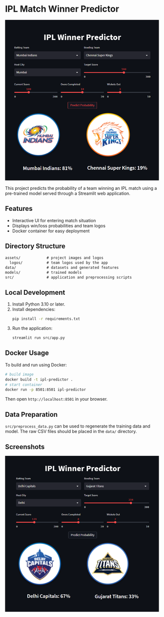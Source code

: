 # IPL Match Winner Predictor
![Screenshot 1](assets/screenshot1.png)


This project predicts the probability of a team winning an IPL match using a pre-trained model served through a Streamlit web application.

## Features
- Interactive UI for entering match situation
- Displays win/loss probabilities and team logos
- Docker container for easy deployment

## Directory Structure
```
assets/            # project images and logos
  logos/           # team logos used by the app
data/              # datasets and generated features
models/            # trained models
src/               # application and preprocessing scripts
```

## Local Development
1. Install Python 3.10 or later.
2. Install dependencies:
   ```bash
   pip install -r requirements.txt
   ```
3. Run the application:
   ```bash
   streamlit run src/app.py
   ```

## Docker Usage
To build and run using Docker:
```bash
# build image
docker build -t ipl-predictor .
# start container
docker run -p 8501:8501 ipl-predictor
```
Then open `http://localhost:8501` in your browser.

## Data Preparation
`src/preprocess_data.py` can be used to regenerate the training data and model. The raw CSV files should be placed in the `data/` directory.

## Screenshots
![Screenshot 2](assets/screenshot2.png)

